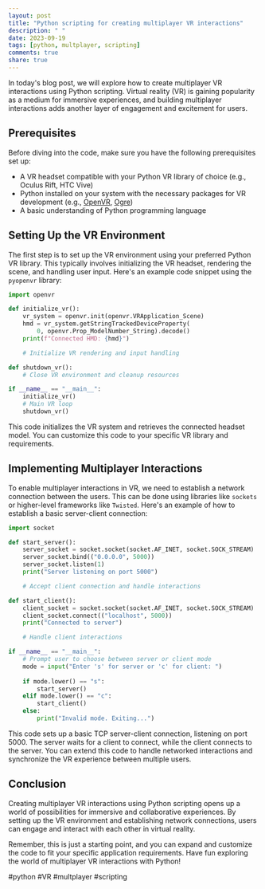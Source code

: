 ```yaml
---
layout: post
title: "Python scripting for creating multiplayer VR interactions"
description: " "
date: 2023-09-19
tags: [python, multplayer, scripting]
comments: true
share: true
---
```


In today's blog post, we will explore how to create multiplayer VR interactions using Python scripting. Virtual reality (VR) is gaining popularity as a medium for immersive experiences, and building multiplayer interactions adds another layer of engagement and excitement for users.

## Prerequisites

Before diving into the code, make sure you have the following prerequisites set up:

- A VR headset compatible with your Python VR library of choice (e.g., Oculus Rift, HTC Vive)
- Python installed on your system with the necessary packages for VR development (e.g., [OpenVR](https://github.com/cmbruns/pyopenvr), [Ogre](https://www.ogre3d.org/))
- A basic understanding of Python programming language

## Setting Up the VR Environment

The first step is to set up the VR environment using your preferred Python VR library. This typically involves initializing the VR headset, rendering the scene, and handling user input. Here's an example code snippet using the `pyopenvr` library:

```python
import openvr

def initialize_vr():
    vr_system = openvr.init(openvr.VRApplication_Scene)
    hmd = vr_system.getStringTrackedDeviceProperty(
        0, openvr.Prop_ModelNumber_String).decode()
    print(f"Connected HMD: {hmd}")

    # Initialize VR rendering and input handling

def shutdown_vr():
    # Close VR environment and cleanup resources

if __name__ == "__main__":
    initialize_vr()
    # Main VR loop
    shutdown_vr()
```

This code initializes the VR system and retrieves the connected headset model. You can customize this code to your specific VR library and requirements.

## Implementing Multiplayer Interactions

To enable multiplayer interactions in VR, we need to establish a network connection between the users. This can be done using libraries like `sockets` or higher-level frameworks like `Twisted`. Here's an example of how to establish a basic server-client connection:

```python
import socket

def start_server():
    server_socket = socket.socket(socket.AF_INET, socket.SOCK_STREAM)
    server_socket.bind(("0.0.0.0", 5000))
    server_socket.listen(1)
    print("Server listening on port 5000")

    # Accept client connection and handle interactions

def start_client():
    client_socket = socket.socket(socket.AF_INET, socket.SOCK_STREAM)
    client_socket.connect(("localhost", 5000))
    print("Connected to server")

    # Handle client interactions

if __name__ == "__main__":
    # Prompt user to choose between server or client mode
    mode = input("Enter 's' for server or 'c' for client: ")
    
    if mode.lower() == "s":
        start_server()
    elif mode.lower() == "c":
        start_client()
    else:
        print("Invalid mode. Exiting...")
```

This code sets up a basic TCP server-client connection, listening on port 5000. The server waits for a client to connect, while the client connects to the server. You can extend this code to handle networked interactions and synchronize the VR experience between multiple users.

## Conclusion

Creating multiplayer VR interactions using Python scripting opens up a world of possibilities for immersive and collaborative experiences. By setting up the VR environment and establishing network connections, users can engage and interact with each other in virtual reality.

Remember, this is just a starting point, and you can expand and customize the code to fit your specific application requirements. Have fun exploring the world of multiplayer VR interactions with Python!

#python #VR #multplayer #scripting